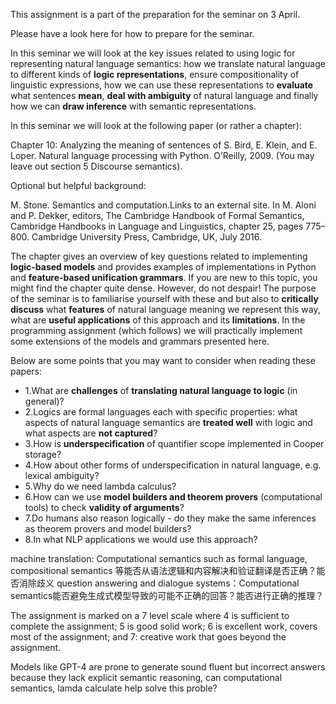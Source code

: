 This assignment is a part of the preparation for the seminar on 3 April.

Please have a look here for how to prepare for the seminar.

In this seminar we will look at the key issues related to using logic for representing natural language semantics: 
how we translate natural language to different kinds of **logic representations**, ensure compositionality of linguistic expressions, how we can use these representations to **evaluate** what sentences **mean**, **deal with ambiguity** of natural language and finally how we can **draw inference** with semantic representations. 


In this seminar we will look at the following paper (or rather a chapter):

Chapter 10: Analyzing the meaning of sentences of S. Bird, E. Klein, and E. Loper. Natural language processing with Python. O’Reilly, 2009. (You may leave out section 5 Discourse semantics).


Optional but helpful background:

M. Stone. Semantics and computation.Links to an external site. In M. Aloni and P. Dekker, editors, The Cambridge Handbook of Formal Semantics, Cambridge Handbooks in Language and Linguistics, chapter 25, pages 775–800. Cambridge University Press, Cambridge, UK, July 2016.

The chapter gives an overview of key questions related to implementing **logic-based models** and provides examples of implementations in Python and **feature-based unification grammars**. If you are new to this topic, you might find the chapter quite dense. However, do not despair! The purpose of the seminar is to familiarise yourself with these and but also to **critically discuss** what **features** of natural language meaning we represent this way, what are **useful applications** of this approach and its **limitations**. In the programming assignment (which follows) we will practically implement some extensions of the models and grammars presented here. 

Below are some points that you may want to consider when reading these papers:

* 1.What are **challenges** of **translating natural language to logic** (in general)?
* 2.Logics are formal languages each with specific properties: what aspects of natural language semantics are **treated well** with logic and what aspects are **not captured**?
* 3.How is **underspecification** of quantifier scope implemented in Cooper storage?
* 4.How about other forms of underspecification in natural language, e.g. lexical ambiguity?
* 5.Why do we need lambda calculus?
* 6.How can we use **model builders and theorem provers** (computational tools) to check **validity of arguments**?
* 7.Do humans also reason logically - do they make the same inferences as theorem provers and model builders?
* 8.In what NLP applications we would use this approach?

machine translation: Computational semantics such as formal language, compositional semantics 等能否从语法逻辑和内容解决和验证翻译是否正确？能否消除歧义
question answering and dialogue systems：Computational semantics能否避免生成式模型导致的可能不正确的回答？能否进行正确的推理？

The assignment is marked on a 7 level scale where 4 is sufficient to complete the assignment; 5 is good solid work; 6 is excellent work, covers most of the assignment; and 7: creative work that goes beyond the assignment.


Models like GPT-4 are prone to generate sound fluent but incorrect answers because they lack explicit semantic reasoning, can computational semantics, lamda calculate help solve this proble?
